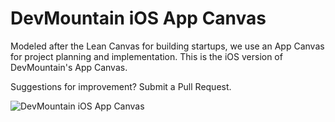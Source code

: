 # DevMountain iOS App Canvas

Modeled after the Lean Canvas for building startups, we use an App Canvas for project planning and implementation. This is the iOS version of DevMountain's App Canvas.

Suggestions for improvement? Submit a Pull Request.

![DevMountain iOS App Canvas](https://github.com/DevMountain/ios-app-canvas/blob/master/app%20canvas.jpg)